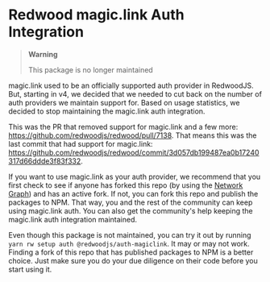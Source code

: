 Redwood magic.link Auth Integration
===================================

> **Warning**
>
> This package is no longer maintained

magic.link used to be an officially supported auth provider in RedwoodJS. But,
starting in v4, we decided that we needed to cut back on the number of auth
providers we maintain support for. Based on usage statistics, we decided to
stop maintaining the magic.link auth integration.

This was the PR that removed support for magic.link and a few more:
https://github.com/redwoodjs/redwood/pull/7138. That means this was the last
commit that had support for magic.link:
https://github.com/redwoodjs/redwood/commit/3d057db199487ea0b17240317d66ddde3f83f332.

If you want to use magic.link as your auth provider, we recommend that you
first check to see if anyone has forked this repo (by using the
[Network Graph](https://github.com/redwoodjs/auth-magiclink/network)) and has an
active fork. If not, you can fork this repo and publish the packages to NPM.
That way, you and the rest of the community can keep using magic.link auth. You
can also get the community's help keeping the magic.link auth integration
maintained.

Even though this package is not maintained, you can try it out by running
`yarn rw setup auth @redwoodjs/auth-magiclink`. It may or may not work. Finding
a fork of this repo that has published packages to NPM is a better choice. Just
make sure you do your due diligence on their code before you start using it.
